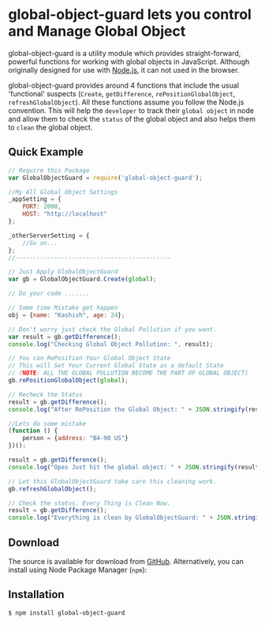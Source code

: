 # global-object-guard lets you control and Manage Global Object

global-object-guard is a utility module which provides straight-forward, powerful functions
for working with global objects in JavaScript. Although originally designed for
use with [Node.js](http://nodejs.org), it can not used in the
browser.

global-object-guard provides around 4 functions that include the usual 'functional'
suspects (`Create`, `getDifference`, `rePositionGlobalObject`, `refreshGlobalObject`). All these
functions assume you follow the Node.js convention. This will help the `developer` to track their `global object` in node and allow them to check the `status` of the global object and also helps them to `clean` the global object.


## Quick Example

```javascript
// Require this Package
var GlobalObjectGuard = require('global-object-guard');

//My All Global Object Settings
_appSetting = {
    PORT: 2000,
    HOST: "http://localhost"
};

_otherServerSetting = {
    //So on...
};
//--------------------------------------------

// Just Apply GlobalObjectGuard
var gb = GlobalObjectGuard.Create(global);

// Do your code .......

// Some time Mistake get happen
obj = {name: "Kashish", age: 24};

// Don't worry just check the Global Pollution if you want.
var result = gb.getDifference();
console.log("Checking Global Object Pollution: ", result);

// You can RePosition Your Global Object State
// This will Set Your Current Global State as a default State
// (NOTE: ALL THE GLOBAL POLLUTION BECOME THE PART OF GLOBAL OBJECT)
gb.rePositionGlobalObject(global);

// Recheck the Status
result = gb.getDifference();
console.log("After RePosition the Global Object: " + JSON.stringify(result));

//Lets do some mistake
(function () {
    person = {address: "B4-90 US"}
})();

result = gb.getDifference();
console.log("Opes Just hit the global object: " + JSON.stringify(result));

// Let this GlobalObjectGuard take care this cleaning work.
gb.refreshGlobalObject();

// Check the status. Every Thing is Clean Now.
result = gb.getDifference();
console.log("Everything is clean by GlobalObjectGuard: " + JSON.stringify(result));

```

## Download

The source is available for download from
[GitHub](https://github.com/kashishgupta1990/global-object-guard).
Alternatively, you can install using Node Package Manager (`npm`):

Installation
------------

``` bash
$ npm install global-object-guard
```

